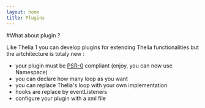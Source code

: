 ```yaml
---
layout: home
title: Plugins
---
```


#What about plugin ?

Like Thelia 1 you can develop plugins for extending Thelia functionalities but the artchitecture is totaly new :

* your plugin must be [PSR-0](https://github.com/php-fig/fig-standards/blob/master/accepted/PSR-0.md) compliant (enjoy, you can now use Namespace)
* you can declare how many loop as you want
* you can replace Thelia's loop with your own implementation
* hooks are replace by eventListeners
* configure your plugin with a xml file